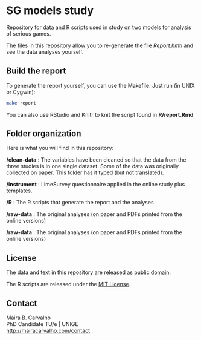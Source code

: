 # SG models study

Repository for data and R scripts used in study on two models for analysis of serious games.

The files in this repository allow you to re-generate the file *Report.hmtl* and see the data analyses yourself.

## Build the report

To generate the report yourself, you can use the Makefile. Just run (in UNIX or Cygwin):

```bash
make report
```

You can also use RStudio and Knitr to knit the script found in **R/report.Rmd**

## Folder organization

Here is what you will find in this repository:

**/clean-data**
:   The variables have been cleaned so that the data from the three studies is in one single dataset. Some of the data was originally collected on paper. This folder has it typed (but not translated). 

**/instrument**
:   LimeSurvey questionnaire applied in the online study plus templates.

**/R**
:   The R scripts that generate the report and the analyses

**/raw-data**
:   The original analyses (on paper and PDFs printed from the online versions)

**/raw-data**
:   The original analyses (on paper and PDFs printed from the online versions)

## License

The data and text in this repository are released as [public domain](http://creativecommons.org/publicdomain/zero/1.0/).

The R scripts are released under the [MIT License](http://opensource.org/licenses/MIT).

## Contact

Maira B. Carvalho  
PhD Candidate TU/e | UNIGE  
<http://mairacarvalho.com/contact>
